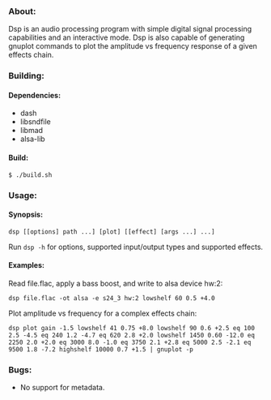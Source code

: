 ### About:

Dsp is an audio processing program with simple digital signal processing capabilities and an interactive mode. Dsp is also capable of generating gnuplot commands to plot the amplitude vs frequency response of a given effects chain.

### Building:

#### Dependencies:

* dash
* libsndfile
* libmad
* alsa-lib

#### Build:

	$ ./build.sh

### Usage:

#### Synopsis:

	dsp [[options] path ...] [plot] [[effect] [args ...] ...]

Run `dsp -h` for options, supported input/output types and supported effects.

#### Examples:

Read file.flac, apply a bass boost, and write to alsa device hw:2:

	dsp file.flac -ot alsa -e s24_3 hw:2 lowshelf 60 0.5 +4.0

Plot amplitude vs frequency for a complex effects chain:

	dsp plot gain -1.5 lowshelf 41 0.75 +8.0 lowshelf 90 0.6 +2.5 eq 100 2.5 -4.5 eq 240 1.2 -4.7 eq 620 2.8 +2.0 lowshelf 1450 0.60 -12.0 eq 2250 2.0 +2.0 eq 3000 8.0 -1.0 eq 3750 2.1 +2.8 eq 5000 2.5 -2.1 eq 9500 1.8 -7.2 highshelf 10000 0.7 +1.5 | gnuplot -p

### Bugs:

* No support for metadata.
